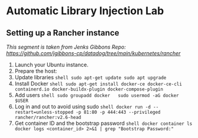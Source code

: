 # Automatic Library Injection Lab

## Setting up a Rancher instance

_This segment is taken from Jenks Gibbons Repo: https://github.com/jgibbons-cp/datadog/tree/main/kubernetes/rancher_


1. Launch your Ubuntu instance.
2. Prepare the host:
  1. Update libraries
    ```shell
    sudo apt-get update
    sudo apt upgrade
    ```
  2. Install Docker
    ```shell
    sudo apt-get install docker-ce docker-ce-cli containerd.io docker-buildx-plugin docker-compose-plugin
    ```
  3. Add users
    ```shell
    sudo groupadd docker  
    sudo usermod -aG docker $USER  
    ```
  4. Log in and out to avoid using sudo
    ```shell
    docker run -d --restart=unless-stopped -p 81:80 -p 444:443 --privileged rancher/rancher:v2.6-head  
    ```
  5. Get container ID and the bootstrap password
    ```shell
    docker container ls
    docker logs <container_id> 2>&1 | grep "Bootstrap Password:"
    ```